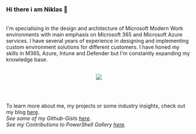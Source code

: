 ### Hi there i am Niklas 👋
<br>
I'm specialising in the design and architecture of Microsoft Modern Work environments with main emphasis on Microsoft 365 and Microsoft Azure services. I have several years of experience in designing and implementing custom environment solutions for different customers. I have honed my skills in M365, Azure, Intune and Defender but I'm constantly expanding my knowledge base.
<br><br>
<p align="center">
<img src="https://komarev.com/ghpvc/?username=niklasrast&label=Profile+Views"/>
</p>
<br><br>

To learn more about me, my projects or some industry insights, check out my blog [here](https://niklasrast.com/).
<br>
*See some of my Github-Gists [here](https://gist.github.com/niklasrast).*
<br>
*See my Contributions to PowerShell Gallery [here](https://www.powershellgallery.com/profiles/niklasrast).*
